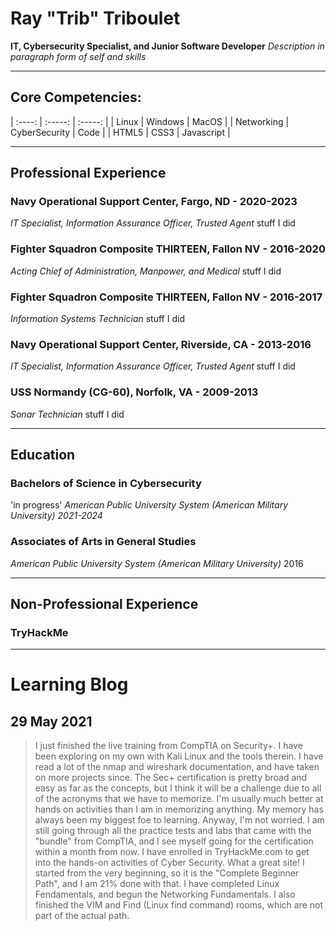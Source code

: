 # Ray "Trib" Triboulet

**IT, Cybersecurity Specialist, and Junior Software Developer**
*Description in paragraph form of self and skills*

---
## Core Competencies:
| :----: | :-----: | :-----: |
| Linux | Windows | MacOS |
| Networking | CyberSecurity | Code |
| HTML5 | CSS3 | Javascript |

---
## Professional Experience
### Navy Operational Support Center, Fargo, ND - 2020-2023
*IT Specialist, Information Assurance Officer, Trusted Agent*
stuff I did

### Fighter Squadron Composite THIRTEEN, Fallon NV - 2016-2020
*Acting Chief of Administration, Manpower, and Medical*
stuff I did

### Fighter Squadron Composite THIRTEEN, Fallon NV - 2016-2017
*Information Systems Technician*
stuff I did

### Navy Operational Support Center, Riverside, CA - 2013-2016
*IT Specialist, Information Assurance Officer, Trusted Agent*
stuff I did

### USS Normandy (CG-60), Norfolk, VA - 2009-2013
*Sonar Technician*
stuff I did

---
## Education
### Bachelors of Science in Cybersecurity
'in progress'
*American Public University System (American Military University)
2021-2024*

### Associates of Arts in General Studies
*American Public University System (American Military University)*
2016

---
## Non-Professional Experience
### TryHackMe

---
# Learning Blog
## 29 May 2021 
> I just finished the live training from CompTIA on Security+. I have been exploring on my own with Kali Linux and the tools therein. I have read a lot of the nmap and wireshark documentation, and have taken on more projects since.  The Sec+ certification is pretty broad and easy as far as the concepts, but I think it will be a challenge due to all of the acronyms that we have to memorize. I'm usually much better at hands on activities than I am in memorizing anything. My memory has always been my biggest foe to learning. Anyway, I'm not worried.  I am still going through all the practice tests and labs that came with the "bundle" from CompTIA, and I see myself going for the certification within a month from now.
> I have enrolled in TryHackMe.com to get into the hands-on activities of Cyber Security. What a great site! I started from the very beginning, so it is the "Complete Beginner Path", and I am 21% done with that. I have completed Linux Fendamentals, and begun the Networking Fundamentals. I also finished the VIM and Find (Linux find command) rooms, which are not part of the actual path.

<!---
NordiCelt/NordiCelt is a ✨ special ✨ repository because its `README.md` (this file) appears on your GitHub profile.
You can click the Preview link to take a look at your changes.
--->
